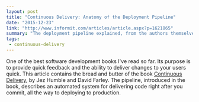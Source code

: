 ```yaml
---
layout: post
title: "Continuous Delivery: Anatomy of the Deployment Pipeline"
date: "2015-12-23"
link: "http://www.informit.com/articles/article.aspx?p=1621865"
summary: "The deployment pipeline explained, from the authors themselves"
tags:
 - continuous-delivery
---
```

One of the best software development books I've read so far. Its purpose is to provide quick feedback and the ability to deliver changes to your users quick. This article contains the bread and butter of the book [Continuous Delivery](http://continuousdelivery.com/), by Jez Humble and David Farley. The pipeline, introduced in the book, describes an automated system for delivering code right after you commit, all the way to deploying to production.
